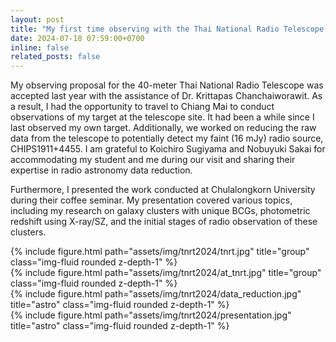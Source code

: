 ```yaml
---
layout: post
title: "My first time observing with the Thai National Radio Telescope in Chiang Mai"
date: 2024-07-18 07:59:00+0700
inline: false
related_posts: false
---
```


My observing proposal for the 40-meter Thai National Radio Telescope was accepted last year with the assistance of Dr. Krittapas Chanchaiworawit. As a result, I had the opportunity to travel to Chiang Mai to conduct observations of my target at the telescope site. It had been a while since I last observed my own target. Additionally, we worked on reducing the raw data from the telescope to potentially detect my faint (16 mJy) radio source, CHIPS1911+4455. I am grateful to Koichiro Sugiyama and Nobuyuki Sakai for accommodating my student and me during our visit and sharing their expertise in radio astronomy data reduction.

Furthermore, I presented the work conducted at Chulalongkorn University during their coffee seminar. My presentation covered various topics, including my research on galaxy clusters with unique BCGs, photometric redshift using X-ray/SZ, and the initial stages of radio observation of these clusters.

<div class="row">
    <div class="col-sm mt-3 mt-md-0">
        {% include figure.html path="assets/img/tnrt2024/tnrt.jpg" title="group" class="img-fluid rounded z-depth-1" %}
    </div>
</div>

<div class="row">
    <div class="col-sm mt-3 mt-md-0">
        {% include figure.html path="assets/img/tnrt2024/at_tnrt.jpg" title="group" class="img-fluid rounded z-depth-1" %}
    </div>
</div>

<div class="row">
    <div class="col-sm mt-3 mt-md-0">
        {% include figure.html path="assets/img/tnrt2024/data_reduction.jpg" title="astro" class="img-fluid rounded z-depth-1" %}
    </div>
</div>

<div class="row">
    <div class="col-sm mt-3 mt-md-0">
        {% include figure.html path="assets/img/tnrt2024/presentation.jpg" title="astro" class="img-fluid rounded z-depth-1" %}
    </div>
</div>